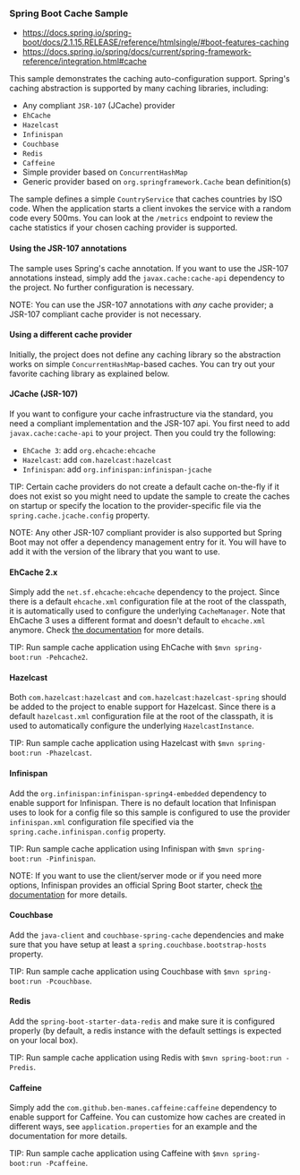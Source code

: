### Spring Boot Cache Sample
- https://docs.spring.io/spring-boot/docs/2.1.15.RELEASE/reference/htmlsingle/#boot-features-caching
- https://docs.spring.io/spring/docs/current/spring-framework-reference/integration.html#cache

This sample demonstrates the caching auto-configuration support. Spring's caching
abstraction is supported by many caching libraries, including:

* Any compliant `JSR-107` (JCache) provider
* `EhCache`
* `Hazelcast`
* `Infinispan`
* `Couchbase`
* `Redis`
* `Caffeine`
* Simple provider based on `ConcurrentHashMap`
* Generic provider based on `org.springframework.Cache` bean definition(s)

The sample defines a simple `CountryService` that caches countries by ISO code. When
the application starts a client invokes the service with a random code every 500ms.
You can look at the `/metrics` endpoint to review the cache statistics if your chosen
caching provider is supported.



#### Using the JSR-107 annotations
The sample uses Spring's cache annotation. If you want to use the JSR-107 annotations
instead, simply add the `javax.cache:cache-api` dependency to the project. No further
configuration is necessary.

NOTE: You can use the JSR-107 annotations with _any_ cache provider; a JSR-107
compliant cache provider is not necessary.



#### Using a different cache provider
Initially, the project does not define any caching library so the abstraction works
on simple `ConcurrentHashMap`-based caches. You can try out your favorite caching
library as explained below.



#### JCache (JSR-107)
If you want to configure your cache infrastructure via the standard, you need a
compliant implementation and the JSR-107 api. You first need to add
`javax.cache:cache-api` to your project. Then you could try the following:

* `EhCache 3`: add `org.ehcache:ehcache`
* `Hazelcast`: add `com.hazelcast:hazelcast`
* `Infinispan`: add `org.infinispan:infinispan-jcache`

TIP: Certain cache providers do not create a default cache on-the-fly if it does not
exist so you might need to update the sample to create the caches on startup or
specify the location to the provider-specific file via the
`spring.cache.jcache.config` property.

NOTE: Any other JSR-107 compliant provider is also supported but Spring Boot may not
offer a dependency management entry for it. You will have to add it with the version
of the library that you want to use.



#### EhCache 2.x
Simply add the `net.sf.ehcache:ehcache` dependency to the project. Since there is a
default `ehcache.xml` configuration file at the root of the classpath,
it is automatically used to configure the underlying `CacheManager`.
Note that EhCache 3 uses a different format and doesn't default to `ehcache.xml`
anymore. Check [the documentation](http://www.ehcache.org/documentation/3.0/xml.html)
for more details.

TIP: Run sample cache application using EhCache with
`$mvn spring-boot:run -Pehcache2`.



#### Hazelcast
Both `com.hazelcast:hazelcast` and `com.hazelcast:hazelcast-spring` should be added
to the project to enable support for Hazelcast. Since there is a default
`hazelcast.xml` configuration file at the root of the classpath, it is used to
automatically configure the underlying `HazelcastInstance`.

TIP: Run sample cache application using Hazelcast with
`$mvn spring-boot:run -Phazelcast`.



#### Infinispan
Add the `org.infinispan:infinispan-spring4-embedded` dependency to enable support for
Infinispan. There is no default location that Infinispan uses to look for a config
file so this sample is configured to use the provider `infinispan.xml` configuration
file specified via the `spring.cache.infinispan.config` property.

TIP: Run sample cache application using Infinispan with
`$mvn spring-boot:run -Pinfinispan`.

NOTE: If you want to use the client/server mode or if you need more options, Infinispan
provides an official Spring Boot starter, check
[the documentation](https://github.com/infinispan/infinispan-spring-boot) for more details.

#### Couchbase
Add the `java-client` and `couchbase-spring-cache` dependencies and make sure that
you have setup at least a `spring.couchbase.bootstrap-hosts` property.

TIP: Run sample cache application using Couchbase with
`$mvn spring-boot:run -Pcouchbase`.



#### Redis
Add the `spring-boot-starter-data-redis` and make sure it is configured properly (by
default, a redis instance with the default settings is expected on your local box).

TIP: Run sample cache application using Redis with
`$mvn spring-boot:run -Predis`.



#### Caffeine
Simply add the `com.github.ben-manes.caffeine:caffeine` dependency to enable support
for Caffeine. You can customize how caches are created in different ways, see
`application.properties` for an example and the documentation for more details.

TIP: Run sample cache application using Caffeine with
`$mvn spring-boot:run -Pcaffeine`.
